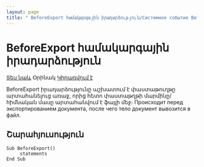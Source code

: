 ```yaml
---
layout: page
title: " BeforeExport համակարգային իրադարձություն/Системное событие BeforeExport"
---
```


# BeforeExport համակարգային իրադարձություն

[Տես նաև](../scriptstproced.md) Օրինակ [Կիրառվում է](../Defs/doc.md)

BeforeExport իրադարձությունը աշխատում է փաստաթուղթը արտահանելուց առաջ, որից հետո փաստաթղթի մարմինը/հիմնական մասը արտահանվում է ֆայլի մեջ։
Происходит перед экспортированием документа, после чего тело документ вывозится в файл.


## Շարահյուսություն

``` as4x
Sub BeforeExport()
     statements
End Sub
```
